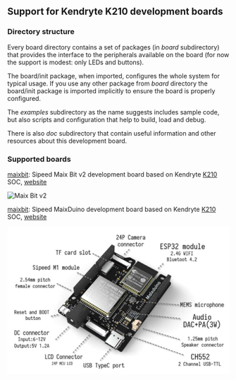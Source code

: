 ## Support for Kendryte K210 development boards

### Directory structure

Every board directory contains a set of packages (in *board* subdirectory) that provides the interface to the peripherals available on the board (for now the support is modest: only LEDs and buttons).

The board/init package, when imported, configures the whole system for typical usage. If you use any other package from *board* directory the board/init package is imported implicitly to ensure the board is properly configured.

The *examples* subdirectory as the name suggests includes sample code, but also scripts and configuration that help to build, load and debug.

There is also *doc* subdirectory that contain useful information and other resources about this development board.

### Supported boards

[maixbit](maixbit): Sipeed Maix Bit v2 development board based on Kendryte [K210](https://s3.cn-north-1.amazonaws.com.cn/dl.kendryte.com/documents/kendryte_datasheet_20181011163248_en.pdf) SOC, [website](https://maixduino.sipeed.com/en/hardware/board.html)

![Maix Bit v2](maixbit/doc/board.jpg)

[maixbit](maixduino): Sipeed MaixDuino development board based on Kendryte [K210](https://s3.cn-north-1.amazonaws.com.cn/dl.kendryte.com/documents/kendryte_datasheet_20181011163248_en.pdf) SOC, [website](https://www.seeedstudio.com/Sipeed-Maixduino-Kit-for-RISC-V-AI-IoT-p-4047.html)

![MaixDuino](https://github.com/SeeedDocument/Outsourcing/raw/master/Sipeed%20Pic/Maixduino%20intro.jpg)
